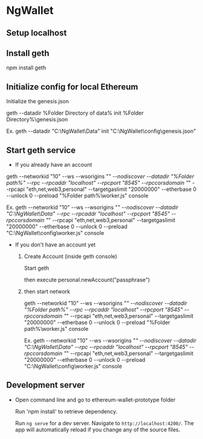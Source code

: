 # NgWallet

## Setup localhost

## Install geth  
npm install geth

## Initialize config for local Ethereum

Initialize the genesis.json 

geth --datadir %Folder Directory of data% init %Folder Directory%\genesis.json

Ex. geth --datadir "C:\NgWallet\Data" init "C:\NgWallet\config\genesis.json"

## Start geth service

* If you already have an account

geth --networkid "10" --ws --wsorigins "*" --nodiscover --datadir "%Folder path%" --rpc --rpcaddr "localhost" --rpcport "8545" --rpccorsdomain "*" --rpcapi "eth,net,web3,personal" --targetgaslimit "20000000" --etherbase 0 --unlock 0 --preload "%Folder path%\worker.js" console

Ex. geth --networkid "10" --ws --wsorigins "*" --nodiscover --datadir "C:\NgWallet\Data" --rpc --rpcaddr "localhost" --rpcport "8545" --rpccorsdomain "*" --rpcapi "eth,net,web3,personal" --targetgaslimit "20000000" --etherbase 0 --unlock 0 --preload "C:\NgWallet\config\worker.js" console

* If you don't have an account yet

	1. Create Account (inside geth console)

		Start geth  

		then execute 
    personal.newAccount("passphrase")

	2. then start network 
 
		geth --networkid "10" --ws --wsorigins "*" --nodiscover --datadir "%Folder path%" --rpc --rpcaddr "localhost" --rpcport "8545" --rpccorsdomain "*" --rpcapi "eth,net,web3,personal" --targetgaslimit "20000000" --etherbase 0 --unlock 0 --preload "%Folder path%\worker.js" console

		Ex. geth --networkid "10" --ws --wsorigins "*" --nodiscover --datadir "C:\NgWallet\Data" --rpc --rpcaddr "localhost" --rpcport "8545" --rpccorsdomain "*" --rpcapi "eth,net,web3,personal" --targetgaslimit "20000000" --etherbase 0 --unlock 0 --preload "C:\NgWallet\config\worker.js" console

## Development server

* Open command line and go to ethereum-wallet-prototype folder

	Run 'npm install' to retrieve dependency.

	Run `ng serve` for a dev server. Navigate to `http://localhost:4200/`. The app will automatically reload if you change any of the source files.

